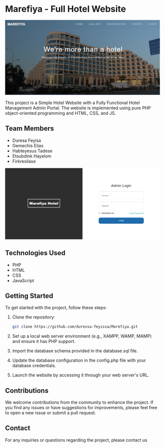 # Marefiya - Full Hotel Website

![Home Page Screenshot](screenshots/home.png)

This project is a Simple Hotel Website with a Fully Functional Hotel Management Admin Portal. The website is implemented using pure PHP object-oriented programming and HTML, CSS, and JS.

## Team Members

- Duresa Feyisa
- Gemechis Elias
- Habteyesus Tadese
- Etsubdink Hayelom
- Firkresilase

![Admin Page Screenshot](screenshots/login.png)

## Technologies Used

- PHP
- HTML
- CSS
- JavaScript

## Getting Started

To get started with the project, follow these steps:

1. Clone the repository:

   ```bash
   git clone https://github.com/duressa-feyissa/Marefiya.git
   ```

2. Set up a local web server environment (e.g., XAMPP, WAMP, MAMP) and ensure it has PHP support.

3. Import the database schema provided in the database.sql file.

4. Update the database configuration in the config.php file with your database credentials.

5. Launch the website by accessing it through your web server's URL.

## Contributions

We welcome contributions from the community to enhance the project. If you find any issues or have suggestions for improvements, please feel free to open a new issue or submit a pull request.

## Contact

For any inquiries or questions regarding the project, please contact us
